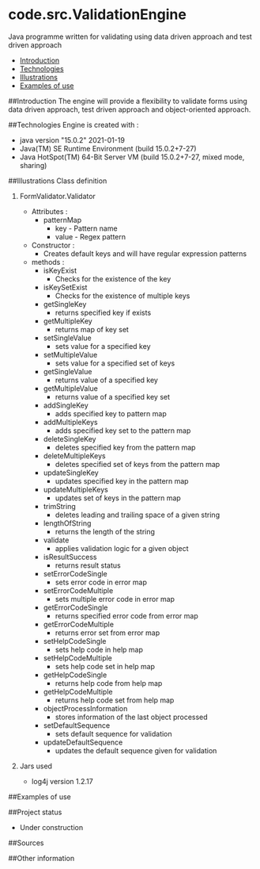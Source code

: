 # code.src.ValidationEngine
Java programme written for validating using data driven approach and test driven approach

* [Introduction](#introduction)
* [Technologies](#technologies)
* [Illustrations](#illustrations)
* [Examples of use](#examples-of-use)

##Introduction 
The engine will provide a flexibility to validate forms using data driven approach, test driven approach and object-oriented approach.

##Technologies
Engine is created with :
* java version "15.0.2" 2021-01-19
* Java(TM) SE Runtime Environment (build 15.0.2+7-27)
* Java HotSpot(TM) 64-Bit Server VM (build 15.0.2+7-27, mixed mode, sharing)

##Illustrations
Class definition
1. FormValidator.Validator
    * Attributes :
      * patternMap
        * key - Pattern name
        * value - Regex pattern
    * Constructor :
      * Creates default keys and will have regular expression patterns
    * methods : 
      * isKeyExist
        * Checks for the existence of the key
      * isKeySetExist
        * Checks for the existence of multiple keys
      * getSingleKey
        * returns specified key if exists
      * getMultipleKey
        * returns map of key set
      * setSingleValue
        * sets value for a specified key
      * setMultipleValue
        * sets value for a specified set of keys
      * getSingleValue
        * returns value of a specified key
      * getMultipleValue
        * returns value of a specified key set
      * addSingleKey
        * adds specified key to pattern map
      * addMultipleKeys
        * adds specified key set to the pattern map
      * deleteSingleKey
        * deletes specified key from the pattern map
      * deleteMultipleKeys
        * deletes specified set of keys from the pattern map
      * updateSingleKey
        * updates specified key in the pattern map
      * updateMultipleKeys
        * updates set of keys in the pattern map
      * trimString
        * deletes leading and trailing space of a given string
      * lengthOfString
        * returns the length of the string
      * validate
        * applies validation logic for a given object
      * isResultSuccess
        * returns result status
      * setErrorCodeSingle
        * sets error code in error map
      * setErrorCodeMultiple
        * sets multiple error code in error map
      * getErrorCodeSingle
        * returns specified error code from error map
      * getErrorCodeMultiple
        * returns error set from error map
      * setHelpCodeSingle
        * sets help code in help map
      * setHelpCodeMultiple
        * sets help code set in help map
      * getHelpCodeSingle
        * returns help code from help map
      * getHelpCodeMultiple
        * returns help code set from help map
      * objectProcessInformation
        * stores information of the last object processed
      * setDefaultSequence
        * sets default sequence for validation
      * updateDefaultSequence
        * updates the default sequence given for validation
   
2. Jars used
   * log4j version 1.2.17

##Examples of use

##Project status
   * Under construction

##Sources

##Other information